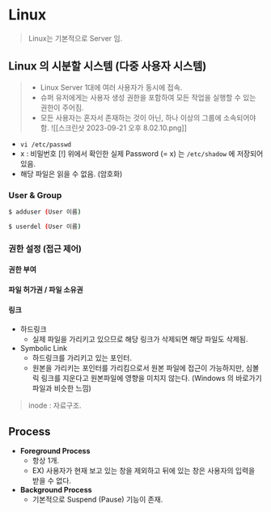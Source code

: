 # Linux
> Linux는 기본적으로 Server 임.

## Linux 의 시분할 시스템 (다중 사용자 시스템)
> - Linux Server 1대에 여러 사용자가 동시에 접속.
> - 슈퍼 유저에게는 사용자 생성 권한을 포함하여 모든 작업을 실행할 수 있는 권한이 주어짐.
> - 모든 사용자는 혼자서 존재하는 것이 아닌, 하나 이상의 그룹에 소속되어야 함.
![[스크린샷 2023-09-21 오후 8.02.10.png]]
- `vi /etc/passwd`
- x : 비밀번호
[!] 위에서 확인한 실제 Password (= x) 는 `/etc/shadow` 에 저장되어 있음.
- 해당 파일은 읽을 수 없음. (암호화)

### User & Group
```bash
$ adduser (User 이름)

$ userdel (User 이름)
```

### 권한 설정 (접근 제어)
#### 권한 부여
#### 파일 허가권 / 파일 소유권

#### 링크
- 하드링크
	- 실제 파일을 가리키고 있으므로 해당 링크가 삭제되면 해당 파일도 삭제됨.
- Symbolic Link
	- 하드링크를 가리키고 있는 포인터.
	- 원본을 가리키는 포인터를 가리킴으로서 원본 파일에 접근이 가능하지만, 심볼릭 링크를 지운다고 원본파일에 영향을 미치지 않는다. (Windows 의 바로가기 파일과 비슷한 느낌)

> inode : 자료구조.



## Process
- **Foreground Process**
	- 항상 1개.
	- EX) 사용자가 현재 보고 있는 창을 제외하고 뒤에 있는 창은 사용자의 입력을 받을 수 없다.
- **Background Process**
	- 기본적으로 Suspend (Pause) 기능이 존재.
